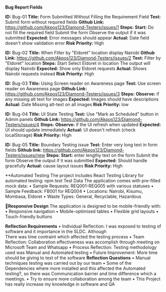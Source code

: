 **Bug Report Fields**

**ID:** Bug-01
**Title:** Form Submitted Without Filling the Requirement Field
**Test:** Submit form without required fields
**Github Link:** https://github.com/Akpos123/Diamond-Testers/issues/1
**Steps:**
**Start:** Do not fill the required field
Submit the form
Observe the output if it was submitted
**Expected:** Error messages should appear
**Actual:** Date field doesn't show validation error
**Risk Priority:** High

**ID:** Bug-02
**Title:** When Filter by "Eldoret" location display Nairobi
**Github Link:** https://github.com/Akpos123/Diamond-Testers/issues/2
**Test:** Filter by "Eldoret" location
**Steps:**
Start Select Eldoret in location
The output will display Nairobi
**Expected:** Show only Eldoret requests
**Actual:** Shows Nairobi requests instead
**Risk Priority:** High

**ID:** Bug-03
**Title:** Using Screen reader on Awareness page
**Test:** Use screen reader on Awareness page
**Github Link:** https://github.com/Akpos123/Diamond-Testers/issues/3
**Steps:**
**Observe:** if any missing alt text for images
**Expected:** Images should have descriptions
**Actual:** Date Missing alt-text on all images
**Risk Priority:** low

**ID:** Bug-04
**Title:** UI State Testing
**Test:** Use "Mark as Scheduled" button in Admin panels
**Github Link:** https://github.com/Akpos123/Diamond-Testers/issues/4
**Steps:**
**Observe:** if the UI refresh when updated
**Expected:** UI should update immediately
**Actual:** UI doesn't refresh (check localStorage)
**Risk Priority:** High

**ID:** Bug-05
**Title:** Boundary Testing issue
**Test:** Enter very long text in form fields
**Github link:** https://github.com/Akpos123/Diamond-Testers/issues/new
**Steps:**
**Start:** enter lengthy text on the form
Submit the form
Observe the output if it was submitted
**Expected:** Should handle gracefully
**Actual:**  cause layout issues
**Risk Priority:** High


**Automated Testing
The project includes React Testing Library for automated testing:
npm test
Test Data
The application comes with pre-filled mock data:
•	Sample Requests: REQ001-REQ005 with various statuses
•	Sample Feedback: FB001 for REQ004
•	Locations: Nairobi, Kisumu, Mombasa, Eldoret
•	Waste Types: General, Recyclable, Hazardous



📱**Responsive Design**
    The application is designed to be mobile-friendly with:
•	Responsive navigation
•	Mobile-optimised tables
•	Flexible grid layouts
•	Touch-friendly buttons



**Reflection Requirements**
•	Individual Reflection: I was exposed to testing of software and it importance in the SLDC. Although   
    There was time contraint which affected the testing process 
•	Team Reflection: Collaboration effectiveness was accomplish through meeting on Microsoft Team and 
    Whatsapp
•	Process Reflection: Testing methodology used was Manual and Automated testing
•	Future Improvement: More time should be giving to test of the software
**Reflection Questions**
•	Manual techniques testing was carried out by our team
•   Some of the Dependencies where more installed and this affected the Automated testing?, so there was 
    Communication barrier and time difference which a meetings.
•	Try to ensure more collaboration among the team
•	This Project has really increase my knowledge in software and QA
